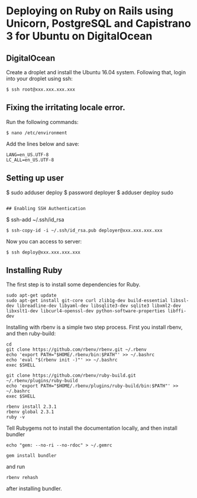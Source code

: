 # Deploying on Ruby on Rails using Unicorn, PostgreSQL and Capistrano 3 for Ubuntu on DigitalOcean

## DigitalOcean

Create a droplet and install the Ubuntu 16.04 system. Following that, login into your droplet using ssh:

```
$ ssh root@xxx.xxx.xxx.xxx
```

## Fixing the irritating locale error.

Run the following commands:

```
$ nano /etc/environment
```

Add the lines below and save:

```
LANG=en_US.UTF-8
LC_ALL=en_US.UTF-8

```
## Setting up user

$ sudo adduser deploy
$ password deployer
$ adduser deploy sudo

```

## Enabling SSH Authentication

```
$ ssh-add ~/.ssh/id_rsa

```
$ ssh-copy-id -i ~/.ssh/id_rsa.pub deployer@xxx.xxx.xxx.xxx

```
Now you can access to server:

```
$ ssh deploy@xxx.xxx.xxx.xxx
```

## Installing Ruby


The first step is to install some dependencies for Ruby.

```
sudo apt-get update
sudo apt-get install git-core curl zlib1g-dev build-essential libssl-dev libreadline-dev libyaml-dev libsqlite3-dev sqlite3 libxml2-dev libxslt1-dev libcurl4-openssl-dev python-software-properties libffi-dev
```

Installing with rbenv is a simple two step process. First you install rbenv, and then ruby-build:

```
cd
git clone https://github.com/rbenv/rbenv.git ~/.rbenv
echo 'export PATH="$HOME/.rbenv/bin:$PATH"' >> ~/.bashrc
echo 'eval "$(rbenv init -)"' >> ~/.bashrc
exec $SHELL

git clone https://github.com/rbenv/ruby-build.git ~/.rbenv/plugins/ruby-build
echo 'export PATH="$HOME/.rbenv/plugins/ruby-build/bin:$PATH"' >> ~/.bashrc
exec $SHELL

rbenv install 2.3.1
rbenv global 2.3.1
ruby -v
```

Tell Rubygems not to install the documentation locally, and then install bundler

```
echo "gem: --no-ri --no-rdoc" > ~/.gemrc
```

```
gem install bundler
```
and run

```
rbenv rehash
```

after installing bundler.



